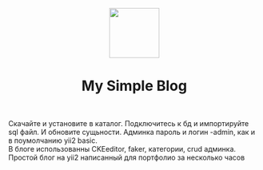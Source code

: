 <p align="center">
    <a href="https://github.com/yiisoft" target="_blank">
        <img src="https://avatars0.githubusercontent.com/u/993323" height="100px">
    </a>
    <h1 align="center">My Simple Blog</h1>
    <br>
</p>
Скачайте и установите в каталог. Подключитесь к бд и импортируйте sql файл. И обновите сущьности. Админка пароль и логин -admin, как и в поумолчанию yii2 basic.
<br>
 В блоге использованны CKEeditor, faker, категории, crud админка.
 <br>
 Простой блог на yii2 написанный для портфолио за несколько часов
